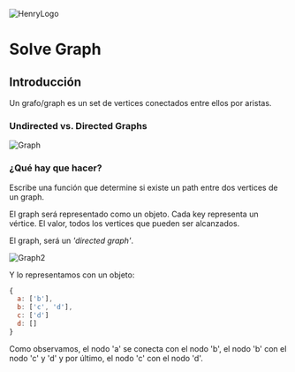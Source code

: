 ![HenryLogo](https://d31uz8lwfmyn8g.cloudfront.net/Assets/logo-henry-white-lg.png)

# Solve Graph

## Introducción

Un grafo/graph es un set de vertices conectados entre ellos por aristas.

### Undirected vs. Directed Graphs

![Graph](../../images/graph.png)

### ¿Qué hay que hacer?

Escribe una función que determine si existe un path entre dos vertices de un graph.

El graph será representado como un objeto. Cada key representa un vértice. El valor, todos los vertices que pueden ser alcanzados.

El graph, será un _'directed graph'_.

![Graph2](../../images/graph2.png)

Y lo representamos con un objeto:

```js
{
  a: ['b'],
  b: ['c', 'd'],
  c: ['d']
  d: []
}
```

Como observamos, el nodo 'a' se conecta con el nodo 'b', el nodo 'b' con el nodo 'c' y 'd' y por último, el nodo 'c' con el nodo 'd'.
